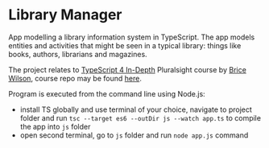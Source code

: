 # Library Manager

App modelling a library information system in TypeScript. The app models entities and activities that might be seen in a typical library: things like books, authors, librarians and magazines.

The project relates to [TypeScript 4 In-Depth](https://app.pluralsight.com/library/courses/typescript-4-in-depth/table-of-contents) Pluralsight course by [Brice Wilson](https://app.pluralsight.com/profile/author/brice-wilson), course repo may be found [here](https://github.com/bricewilson/TypeScript-4-in-depth).

Program is executed from the command line using Node.js:

- install TS globally and use terminal of your choice, navigate to project folder and run `tsc --target es6 --outDir js --watch app.ts` to compile the app into `js` folder
- open second terminal, go to `js` folder and run `node app.js` command
